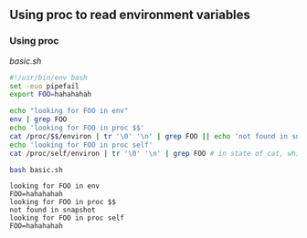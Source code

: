 ## Using proc to read environment variables
### Using proc
_basic.sh_
```bash
#!/usr/bin/env bash
set -euo pipefail
export FOO=hahahahah

echo "looking for FOO in env"
env | grep FOO
echo 'looking for FOO in proc $$'
cat /proc/$$/environ | tr '\0' '\n' | grep FOO || echo 'not found in snapshot' # in state of environment when the process was started
echo 'looking for FOO in proc self' 
cat /proc/self/environ | tr '\0' '\n' | grep FOO # in state of cat, which is subprocess of current shell

```
```bash
bash basic.sh
```
```
looking for FOO in env
FOO=hahahahah
looking for FOO in proc $$
not found in snapshot
looking for FOO in proc self
FOO=hahahahah
```
